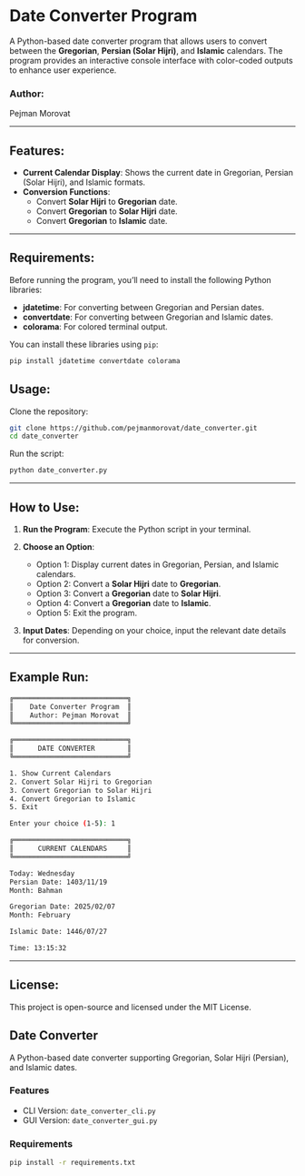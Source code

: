 # Date Converter Program

A Python-based date converter program that allows users to convert between the **Gregorian**, **Persian (Solar Hijri)**, and **Islamic** calendars. The program provides an interactive console interface with color-coded outputs to enhance user experience.

### Author:
Pejman Morovat

---

## Features:

- **Current Calendar Display**: Shows the current date in Gregorian, Persian (Solar Hijri), and Islamic formats.
- **Conversion Functions**:
  - Convert **Solar Hijri** to **Gregorian** date.
  - Convert **Gregorian** to **Solar Hijri** date.
  - Convert **Gregorian** to **Islamic** date.

---

## Requirements:

Before running the program, you’ll need to install the following Python libraries:

- **jdatetime**: For converting between Gregorian and Persian dates.
- **convertdate**: For converting between Gregorian and Islamic dates.
- **colorama**: For colored terminal output.

You can install these libraries using `pip`:

```bash
pip install jdatetime convertdate colorama
```
## Usage:

Clone the repository:
```bash
git clone https://github.com/pejmanmorovat/date_converter.git
cd date_converter
```
Run the script:
```bash
python date_converter.py
```
---

## How to Use:

1. **Run the Program**: Execute the Python script in your terminal.
   
2. **Choose an Option**: 
    - Option 1: Display current dates in Gregorian, Persian, and Islamic calendars.
    - Option 2: Convert a **Solar Hijri** date to **Gregorian**.
    - Option 3: Convert a **Gregorian** date to **Solar Hijri**.
    - Option 4: Convert a **Gregorian** date to **Islamic**.
    - Option 5: Exit the program.

3. **Input Dates**: Depending on your choice, input the relevant date details for conversion.

---

## Example Run:

```bash
╔════════════════════════════╗
║    Date Converter Program  ║
║    Author: Pejman Morovat  ║
╚════════════════════════════╝

╔════════════════════════════╗
║      DATE CONVERTER        ║
╚════════════════════════════╝

1. Show Current Calendars
2. Convert Solar Hijri to Gregorian
3. Convert Gregorian to Solar Hijri
4. Convert Gregorian to Islamic
5. Exit

Enter your choice (1-5): 1

╔════════════════════════════╗
║      CURRENT CALENDARS     ║
╚════════════════════════════╝

Today: Wednesday
Persian Date: 1403/11/19
Month: Bahman

Gregorian Date: 2025/02/07
Month: February

Islamic Date: 1446/07/27

Time: 13:15:32
```

---

## License:

This project is open-source and licensed under the MIT License.

## Date Converter

A Python-based date converter supporting Gregorian, Solar Hijri (Persian), and Islamic dates.

### Features
- CLI Version: `date_converter_cli.py`
- GUI Version: `date_converter_gui.py`

### Requirements
```bash
pip install -r requirements.txt
```
